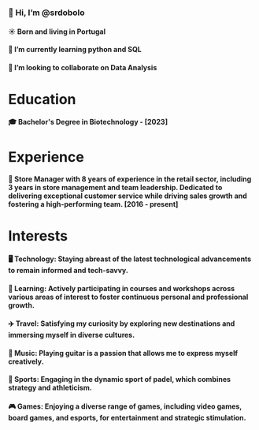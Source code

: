 ### 👋 Hi, I’m @srdobolo
#### ☀️ Born and living in Portugal
#### 🌱 I’m currently learning python and SQL 
#### 💞️ I’m looking to collaborate on Data Analysis


# Education
#### 🎓 Bachelor's Degree in Biotechnology - [2023]


# Experience
#### 💼 Store Manager with 8 years of experience in the retail sector, including 3 years in store management and team leadership. Dedicated to delivering exceptional customer service while driving sales growth and fostering a high-performing team. [2016 - present]


# Interests
#### 🖥️ Technology: Staying abreast of the latest technological advancements to remain informed and tech-savvy.
#### 🧠 Learning: Actively participating in courses and workshops across various areas of interest to foster continuous personal and professional growth.
#### ✈️ Travel: Satisfying my curiosity by exploring new destinations and immersing myself in diverse cultures.
#### 🎵 Music: Playing guitar is a passion that allows me to express myself creatively.
#### 🎾 Sports: Engaging in the dynamic sport of padel, which combines strategy and athleticism.
#### 🎮 Games: Enjoying a diverse range of games, including video games, board games, and esports, for entertainment and strategic stimulation.

<!---
srdobolo/srdobolo is a ✨ special ✨ repository because its `README.md` (this file) appears on your GitHub profile.
You can click the Preview link to take a look at your changes.
--->

